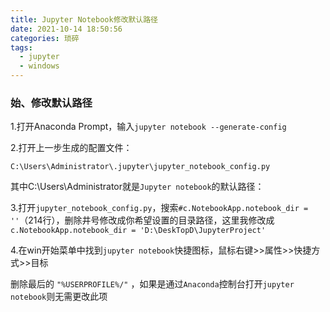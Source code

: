 ```yaml
---
title: Jupyter Notebook修改默认路径
date: 2021-10-14 18:50:56
categories:	琐碎
tags:
  - jupyter
  - windows
---
```




### 	始、修改默认路径

1.打开Anaconda Prompt，输入`jupyter notebook --generate-config`

2.打开上一步生成的配置文件：

`C:\Users\Administrator\.jupyter\jupyter_notebook_config.py`

其中C:\Users\Administrator就是`Jupyter notebook`的默认路径：

3.打开`jupyter_notebook_config.py`，搜索`#c.NotebookApp.notebook_dir = ''`（214行），删除井号修改成你希望设置的目录路径，这里我修改成`c.NotebookApp.notebook_dir = 'D:\DeskTopD\JupyterProject'`

4.在win开始菜单中找到`jupyter notebook`快捷图标，鼠标右键>>属性>>快捷方式>>目标

删除最后的 `"%USERPROFILE%/"` ，如果是通过`Anaconda`控制台打开`jupyter notebook`则无需更改此项

